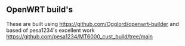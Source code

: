 ## OpenWRT build's

These are built using https://github.com/Ogglord/openwrt-builder and based of pesa1234's excellent work https://github.com/pesa1234/MT6000_cust_build/tree/main

